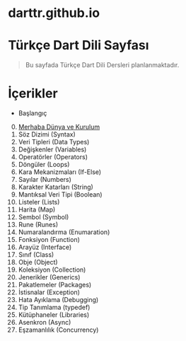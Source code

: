 # darttr.github.io

Türkçe Dart Dili Sayfası
========================


> Bu sayfada Türkçe Dart Dili Dersleri planlanmaktadır.

# İçerikler
- Başlangıç
0. [Merhaba Dünya ve Kurulum](/baslangic)
1. Söz Dizimi (Syntax)
2. Veri Tipleri (Data Types)
3. Değişkenler (Variables)
4. Operatörler (Operators)
5. Döngüler (Loops)
6. Kara Mekanizmaları (If-Else)
7. Sayılar (Numbers)
8. Karakter Katarları (String)
9. Mantıksal Veri Tipi (Boolean)
10. Listeler (Lists)
11. Harita (Map)
12. Sembol (Symbol)
13. Rune (Runes)
13. Numaralandırma (Enumaration)
14. Fonksiyon (Function)
15. Arayüz (Interface)
16. Sınıf (Class)
17. Obje (Object)
18. Koleksiyon (Collection)
19. Jenerikler (Generics)
20. Pakatlemeler (Packages)
21. İstisnalar (Exception)
22. Hata Ayıklama (Debugging)
23. Tip Tanımlama (typedef)
24. Kütüphaneler (Libraries)
25. Asenkron (Async)
26. Eşzamanlılık (Concurrency)
